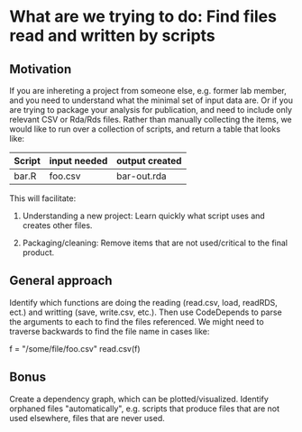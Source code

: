 # What are we trying to do: Find files read and written by scripts

## Motivation

If you are inhereting a project from someone else, e.g. former lab
member, and you need to understand what the minimal set of input data
are. Or if you are trying to package your analysis for publication,
and need to include only relevant CSV or Rda/Rds files. Rather than
manually collecting the items, we would like to run over a collection
of scripts, and return a table that looks like:

Script | input needed | output created
------|--------|------------
bar.R | foo.csv | bar-out.rda

This will facilitate:

1. Understanding a new project: Learn quickly what script uses and
   creates other files.
   
1. Packaging/cleaning: Remove items that are not used/critical to the
   final product.
   
## General approach

Identify which functions are doing the reading (read.csv, load,
readRDS, ect.) and writting (save, write.csv, etc.). Then use
CodeDepends to parse the arguments to each to find the files
referenced. We might need to traverse backwards to find the file name
in cases like:

f = "/some/file/foo.csv"
read.csv(f)

## Bonus

Create a dependency graph, which can be plotted/visualized. Identify
orphaned files "automatically", e.g. scripts that produce files that are not used
elsewhere, files that are never used.


